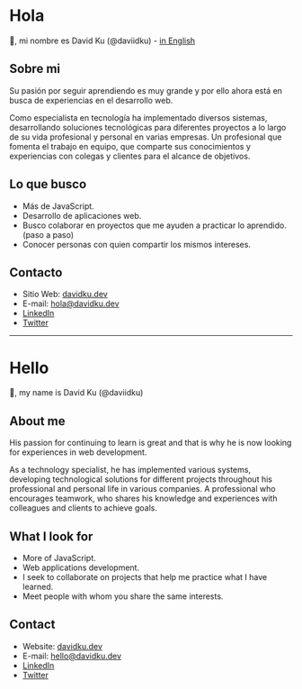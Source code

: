 # Hola 
👋, mi nombre es David Ku (@daviidku) - [in English](#hello)

## Sobre mi

Su pasión por seguir aprendiendo es muy grande y por ello ahora está en busca de experiencias en el desarrollo web.

Como especialista en tecnología ha implementado diversos sistemas, desarrollando soluciones tecnológicas para diferentes proyectos a lo largo de su vida profesional y personal en varias empresas. Un profesional que fomenta el trabajo en equipo, que comparte sus conocimientos y experiencias con colegas y clientes para el alcance de objetivos.

## Lo que busco

- Más de JavaScript.
- Desarrollo de aplicaciones web.
- Busco colaborar en proyectos que me ayuden a practicar lo aprendido. (paso a paso)
- Conocer personas con quien compartir los mismos intereses.

## Contacto
- Sitio Web: [davidku.dev](https://davidku.dev)
- E-mail: [hola@davidku.dev](mailto:hola@davidku.dev)
- [LinkedIn](https://linkedin.com/in/daviidku)
- [Twitter](https://twitter.com/daviidku)

---------

# Hello 
👋, my name is David Ku (@daviidku)

## About me 
His passion for continuing to learn is great and that is why he is now looking for experiences in web development.

As a technology specialist, he has implemented various systems, developing technological solutions for different projects throughout his professional and personal life in various companies. A professional who encourages teamwork, who shares his knowledge and experiences with colleagues and clients to achieve goals.

## What I look for

- More of JavaScript.
- Web applications development.
- I seek to collaborate on projects that help me practice what I have learned.
- Meet people with whom you share the same interests.

## Contact

 - Website: [davidku.dev](https://davidku.dev)
 - E-mail: [hello@davidku.dev](mailto:hello@davidku.dev)
 - [LinkedIn](https://www.linkedin.com/in/daviidku/?locale=en_US)
 - [Twitter](https://twitter.com/daviidku)
